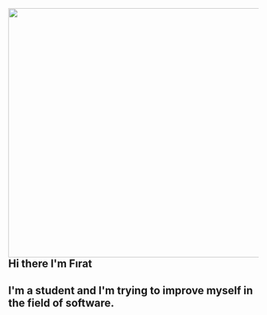 <img src ="https://media.giphy.com/media/PNCWl4fqb2mWQN86Cv/giphy.gif" align="right" width="1000" height="500">

##
##
##
##
##
##


## Hi there I'm Fırat

## I'm a student and I'm trying to improve myself in the field of software.
